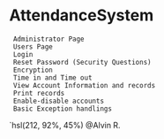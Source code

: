 # AttendanceSystem
```
 Administrator Page
 Users Page
 Login
 Reset Password (Security Questions)
 Encryption
 Time in and Time out
 View Account Information and records
 Print records
 Enable-disable accounts
 Basic Exception handlings
```


`hsl(212, 92%, 45%) @Alvin R.
